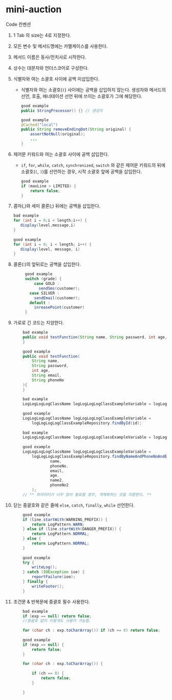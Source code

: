 # mini-auction

Code 컨벤션
1. 1 Tab 의 size는 4로 지정한다.
2. 모든 변수 및 메서드명에는 카멜케이스를 사용한다.
3. 메서드 이름은 동사/전치사로 시작한다.
4. 상수는 대문자와 언더스코어로 구성한다.
5. 식별자와 여는 소괄호 사이에 공백 미삽입한다.
   - 식별자와 여는 소괄호(`(`) 사이에는 공백을 삽입하지 않는다. 생성자와 메서드의 선언, 호출, 애너테이션 선언 뒤에 쓰이는 소괄호가 그에 해당한다.
        
        ```java
        good example
        public StringProcessor() {} // 생성자
        
        good example
        @Cached("local")
        public String removeEndingDot(String original) {
            assertNotNull(original);
            ...
        }
        ```
        
6. 제어문 키워드와 여는 소괄호 사이에 공백 삽입한다.
   - `if`, `for`, `while`, `catch`, `synchronized`, `switch` 와 같은 제어문 키워드의 뒤에 소괄호(`(`, `)`)를 선언하는 경우, 시작 소괄호 앞에 공백을 삽입한다.
        
        ```java
        good example
        if (maxLine > LIMITED) {
            return false;
        }
        ```
        
7. 콤마(,)와 세미 콜론(;) 뒤에는 공백을 삽입한다.
        
    ```java
    bad example
    for (int i = 0;i < length;i++) {
       display(level,message,i)
    }
        
    good example
    for (int i = 0; i < length; i++) {
       display(level, message, i)
    }
    ```
        
8. 콜론(:)의 앞뒤로는 공백을 삽입한다.
        
   ```java
        good example
        switch (grade) {
        	case GOLD :
        	  sendSms(customer);
          case SILVER :
            sendEmail(customer);
          default :
            inreasePoint(customer)
        }
   ```
        
9. 가로로 긴 코드는 지양한다.
        
    ```java
        bad example
        public void testFunction(String name, String password, int age, String email, String phoneNo){
        }
        
        good example
        public void testFunction(
        	String name,
        	String password,
        	int age,
        	String email,
        	String phoneNo
        ){
        }
        
        bad example
        LogLogLogLogClassName logLogLogLogClassExampleVariable = logLogLogLogClassExampleRepository.findById(id);
        
        good example
        LogLogLogLogClassName logLogLogLogClassExampleVariable = 
        	logLogLogLogClassExampleRepository.findById(id);
        
        bad example
        LogLogLogLogClassName logLogLogLogClassExampleVariable = logLogLogLogClassExampleRepository.findByNameAndPhoneNoAndEmailAndAgeAndName2AndPhoneNo2(name, phoneNo, email, age, name2, phoneNo2);
        
        good example
        LogLogLogLogClassName logLogLogLogClassExampleVariable = 
        	logLogLogLogClassExampleRepository.findByNameAndPhoneNoAndEmailAndAgeAndName2AndPhoneNo2(
        			name, 
        			phoneNo, 
        			email, 
        			age, 
        			name2, 
        			phoneNo2
        	);
        // ** 파라미터가 너무 많이 필요할 경우, 객체화하는 것을 지향한다. ** 
    ```
        
10. 닫는 중괄호와 같은 줄에 `else`, `catch`, `finally`, `while` 선언한다.
        
    ```java
        good example
        if (line.startWith(WARNING_PREFIX)) {
            return LogPattern.WARN;
        } else if (line.startWith(DANGER_PREFIX)) {
            return LogPattern.NORMAL;
        } else {
            return LogPattern.NORMAL;
        }
        
        good example
        try {
            writeLog();
        } catch (IOException ioe) {
            reportFailure(ioe);
        } finally {
            writeFooter();
        }
    ```
        
11. 조건문 & 반복문에 중괄호 필수 사용한다.
        
    ```java
        bad example
        if (exp == null) return false; 
        //중괄호 없이 이렇게도 사용이 가능함.
        
        for (char ch : exp.toCharArray()) if (ch == 0) return false;
        
        good example
        if (exp == null) {
            return false;
        }
        
        for (char ch : exp.toCharArray()) {
        
            if (ch == 0) {
                return false;
            }
        
        }
    ```
